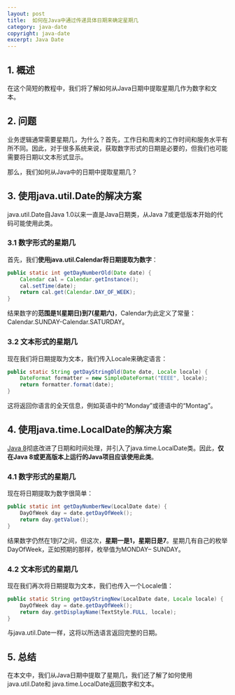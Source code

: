 ```yaml
---
layout: post
title:  如何在Java中通过传递具体日期来确定星期几
category: java-date
copyright: java-date
excerpt: Java Date
---
```


## 1. 概述

在这个简短的教程中，我们将了解如何从Java日期中提取星期几作为数字和文本。

## 2. 问题

业务逻辑通常需要星期几，为什么？首先，工作日和周末的工作时间和服务水平有所不同。因此，对于很多系统来说，获取数字形式的日期是必要的，但我们也可能需要将日期以文本形式显示。

那么，我们如何从Java中的日期中提取星期几？

## 3. 使用java.util.Date的解决方案

java.util.Date自Java 1.0以来一直是Java日期类，从Java 7或更低版本开始的代码可能使用此类。

### 3.1 数字形式的星期几

首先，我们**使用java.util.Calendar将日期提取为数字**：

```java
public static int getDayNumberOld(Date date) {
    Calendar cal = Calendar.getInstance();
    cal.setTime(date);
    return cal.get(Calendar.DAY_OF_WEEK);
}
```

结果数字的**范围是1(星期日)到7(星期六)**，Calendar为此定义了常量：Calendar.SUNDAY-Calendar.SATURDAY。

### 3.2 文本形式的星期几

现在我们将日期提取为文本，我们传入Locale来确定语言：

```java
public static String getDayStringOld(Date date, Locale locale) {
    DateFormat formatter = new SimpleDateFormat("EEEE", locale);
    return formatter.format(date);
}
```

这将返回你语言的全天信息，例如英语中的“Monday”或德语中的“Montag”。

## 4. 使用java.time.LocalDate的解决方案

[Java 8](https://www.baeldung.com/java-8-date-time-intro)彻底改进了日期和时间处理，并引入了java.time.LocalDate类。因此，**仅在Java 8或更高版本上运行的Java项目应该使用此类**。

### 4.1 数字形式的星期几

现在将日期提取为数字很简单：

```java
public static int getDayNumberNew(LocalDate date) {
    DayOfWeek day = date.getDayOfWeek();
    return day.getValue();
}
```

结果数字仍然在1到7之间，但这次，**星期一是1，星期日是7**。星期几有自己的枚举DayOfWeek，正如预期的那样，枚举值为MONDAY– SUNDAY。

### 4.2 文本形式的星期几

现在我们再次将日期提取为文本，我们也传入一个Locale值：

```java
public static String getDayStringNew(LocalDate date, Locale locale) {
    DayOfWeek day = date.getDayOfWeek();
    return day.getDisplayName(TextStyle.FULL, locale);
}
```

与java.util.Date一样，这将以所选语言返回完整的日期。

## 5. 总结

在本文中，我们从Java日期中提取了星期几，我们还了解了如何使用java.util.Date和 java.time.LocalDate返回数字和文本。
